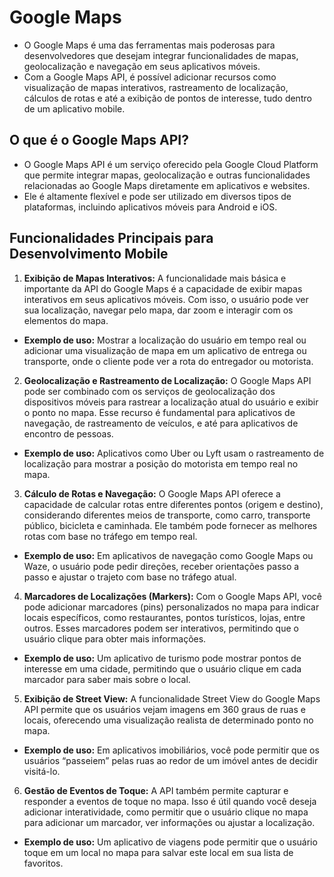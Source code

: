 # Google Maps
- O Google Maps é uma das ferramentas mais poderosas para desenvolvedores que desejam integrar funcionalidades de mapas, geolocalização e navegação em seus aplicativos móveis.
- Com a Google Maps API, é possível adicionar recursos como visualização de mapas interativos, rastreamento de localização, cálculos de rotas e até a exibição de pontos de interesse, tudo dentro de um aplicativo mobile.

## O que é o Google Maps API?
- ​O Google Maps API é um serviço oferecido pela Google Cloud Platform que permite integrar mapas, geolocalização e outras funcionalidades relacionadas ao Google Maps diretamente em aplicativos e websites.
- Ele é altamente flexível e pode ser utilizado em diversos tipos de plataformas, incluindo aplicativos móveis para Android e iOS.

## Funcionalidades Principais para Desenvolvimento Mobile
1. **Exibição de Mapas Interativos:** A funcionalidade mais básica e importante da API do Google Maps é a capacidade de exibir mapas interativos em seus aplicativos móveis. Com isso, o usuário pode ver sua localização, navegar pelo mapa, dar zoom e interagir com os elementos do mapa.

- **Exemplo de uso:** Mostrar a localização do usuário em tempo real ou adicionar uma visualização de mapa em um aplicativo de entrega ou transporte, onde o cliente pode ver a rota do entregador ou motorista.

2. **Geolocalização e Rastreamento de Localização:** O Google Maps API pode ser combinado com os serviços de geolocalização dos dispositivos móveis para rastrear a localização atual do usuário e exibir o ponto no mapa. Esse recurso é fundamental para aplicativos de navegação, de rastreamento de veículos, e até para aplicativos de encontro de pessoas.

- **Exemplo de uso:** Aplicativos como Uber ou Lyft usam o rastreamento de localização para mostrar a posição do motorista em tempo real no mapa.

3. **Cálculo de Rotas e Navegação:** O Google Maps API oferece a capacidade de calcular rotas entre diferentes pontos (origem e destino), considerando diferentes meios de transporte, como carro, transporte público, bicicleta e caminhada. Ele também pode fornecer as melhores rotas com base no tráfego em tempo real.

- **Exemplo de uso:** Em aplicativos de navegação como Google Maps ou Waze, o usuário pode pedir direções, receber orientações passo a passo e ajustar o trajeto com base no tráfego atual.

4. **Marcadores de Localizações (Markers):** Com o Google Maps API, você pode adicionar marcadores (pins) personalizados no mapa para indicar locais específicos, como restaurantes, pontos turísticos, lojas, entre outros. Esses marcadores podem ser interativos, permitindo que o usuário clique para obter mais informações.

- **Exemplo de uso:** Um aplicativo de turismo pode mostrar pontos de interesse em uma cidade, permitindo que o usuário clique em cada marcador para saber mais sobre o local.

5. **Exibição de Street View:** A funcionalidade Street View do Google Maps API permite que os usuários vejam imagens em 360 graus de ruas e locais, oferecendo uma visualização realista de determinado ponto no mapa.

- **Exemplo de uso:** Em aplicativos imobiliários, você pode permitir que os usuários “passeiem” pelas ruas ao redor de um imóvel antes de decidir visitá-lo.

6. **Gestão de Eventos de Toque:** A API também permite capturar e responder a eventos de toque no mapa. Isso é útil quando você deseja adicionar interatividade, como permitir que o usuário clique no mapa para adicionar um marcador, ver informações ou ajustar a localização.

- **Exemplo de uso:** Um aplicativo de viagens pode permitir que o usuário toque em um local no mapa para salvar este local em sua lista de favoritos.​